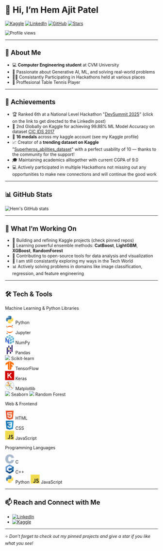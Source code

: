 # 👋 Hi, I’m Hem Ajit Patel

[![Kaggle](https://img.shields.io/badge/Kaggle-Hem%20Ajit%20Patel-20BEFF?logo=kaggle)](https://www.kaggle.com/hemajitpatel)
[![LinkedIn](https://img.shields.io/badge/LinkedIn-Hem%20Patel-0A66C2?logo=linkedin)](https://www.linkedin.com/in/hem-patel19)
[![GitHub](https://img.shields.io/github/followers/hemathens?label=Follow&style=social)](https://github.com/hemathens)
[![Stars](https://img.shields.io/github/stars/hemathens/kaggle-projects?style=social)](https://github.com/hemathens/kaggle-projects/stargazers)

![Profile views](https://komarev.com/ghpvc/?username=hemathens)

---

## 🚀 About Me
- 💻 **Computer Engineering student** at CVM University
- 🎯 Passionate about Generative AI, ML, and solving real-world problems
- 👨‍💻 Consistantly Participating in Hackathons held at various places
- 🏓 Proffesional Table Tennis Player 

---

## 🥇 Achievements
- 🏆 Ranked 6th at a National Level Hackathon "[DevSummit 2025](https://www.linkedin.com/posts/hem-patel19_devsummit2025-hackathonexperience-machinelearning-activity-7314547399346081793-Bln2?utm_source=share&utm_medium=member_desktop&rcm=ACoAAFBBtVYB2daWZBo_0kCAOMPXiyf4ocUB4h4)" (click on the link to get directed to the LinkedIn post)
- 🥈 2nd Globally on Kaggle for achieving 99.88% ML Model Accuracy on dataset [CIC IDS 2017](https://www.kaggle.com/datasets/chethuhn/network-intrusion-dataset)
- 🏅 **16 medals** across my kaggle account (see my Kaggle profile)
- 📈 Creator of a **trending dataset on Kaggle** "[Superheros_abilities_dataset](https://www.kaggle.com/datasets/hemajitpatel/superheros-abilities-dataset)" with a perfect usability of 10 — thanks to the community for the support!
- 🎓 Maintaining academics alltogether with current CGPA of 9.0
- 💻 Actively participated in multiple Hackathons not missing out any opportunities to make new connections and will continue the good work

---

## 📊 GitHub Stats

![Hem's GitHub stats](https://github-readme-stats.vercel.app/api?username=hemathens&show_icons=true&theme=radical)

---

## 🧠 What I’m Working On
- 🚀 Building and refining Kaggle projects (check pinned repos)
- 🌱 Learning powerful ensemble methods: **CatBoost**, **LightGBM**, **XGBoost**, **RandomForest**
- 🤝 Contributing to open-source tools for data analysis and visualization
- 🧭 I am still consistantly exploring my ways in the Tech World
- 📊 Actively solving problems in domains like image classification, regression, and feature engineering

---

## 🛠️ Tech & Tools

Machine Learning & Python Libraries

<code><img height="30" src="https://raw.githubusercontent.com/devicons/devicon/master/icons/python/python-original.svg"></code> Python  
<code><img height="30" src="https://raw.githubusercontent.com/devicons/devicon/master/icons/jupyter/jupyter-original.svg"></code> Jupyter  
<code><img height="30" src="https://raw.githubusercontent.com/devicons/devicon/master/icons/numpy/numpy-original.svg"></code> NumPy  
<code><img height="30" src="https://raw.githubusercontent.com/devicons/devicon/master/icons/pandas/pandas-original.svg"></code> Pandas  
<code><img height="30" src="https://raw.githubusercontent.com/devicons/devicon/master/icons/scikit-learn/scikit-learn-original.svg"></code> Scikit-learn  
<code><img height="30" src="https://raw.githubusercontent.com/devicons/devicon/master/icons/tensorflow/tensorflow-original.svg"></code> TensorFlow  
<code><img height="30" src="https://raw.githubusercontent.com/devicons/devicon/master/icons/keras/keras-original.svg"></code> Keras  
<code><img height="30" src="https://raw.githubusercontent.com/devicons/devicon/master/icons/matplotlib/matplotlib-original.svg"></code> Matplotlib  
<code><img height="30" src="https://raw.githubusercontent.com/mwaskom/seaborn/main/doc/_static/logo-wide-lightbg.svg"></code> Seaborn
<code><img height="30" src="https://upload.wikimedia.org/wikipedia/commons/7/76/Decision_Tree.jpg"></code> Random Forest

Web & Frontend

<code><img height="30" src="https://raw.githubusercontent.com/devicons/devicon/master/icons/html5/html5-original.svg"></code> HTML  
<code><img height="30" src="https://raw.githubusercontent.com/devicons/devicon/master/icons/css3/css3-original.svg"></code> CSS  
<code><img height="30" src="https://raw.githubusercontent.com/devicons/devicon/master/icons/javascript/javascript-original.svg"></code> JavaScript  

Programming Languages

<code><img height="30" src="https://raw.githubusercontent.com/devicons/devicon/master/icons/c/c-original.svg"></code> C  
<code><img height="30" src="https://raw.githubusercontent.com/devicons/devicon/master/icons/cplusplus/cplusplus-original.svg"></code> C++  
<code><img height="30" src="https://raw.githubusercontent.com/devicons/devicon/master/icons/python/python-original.svg"></code> Python
<code><img height="30" src="https://raw.githubusercontent.com/devicons/devicon/master/icons/javascript/javascript-original.svg"></code> JavaScript  

---

## 📫 Reach and Connect with Me
- [![LinkedIn](https://img.shields.io/badge/LinkedIn-Hem%20Ajit%20Patel-0A66C2?logo=linkedin)](https://www.linkedin.com/in/hem-patel19)  
- [![Kaggle](https://img.shields.io/badge/Kaggle-hemajitpatel-20BEFF?logo=kaggle)](https://www.kaggle.com/hemajitpatel)

---

⭐ _Don’t forget to check out my pinned projects and give a star if you like what you see!_
